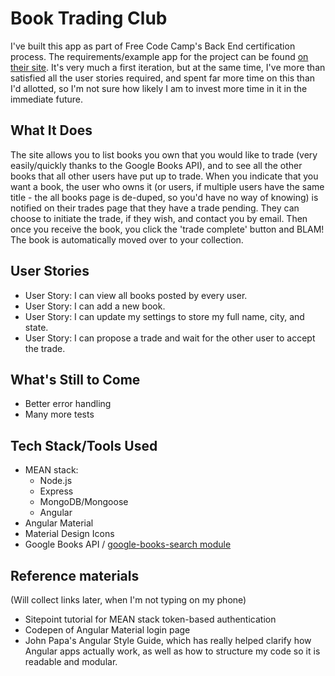 # Book Trading Club
I've built this app as part of Free Code Camp's Back End certification process. The requirements/example app for the project can be found [on their site](https://www.freecodecamp.com/challenges/manage-a-book-trading-club). It's very much a first iteration, but at the same time, I've more than satisfied all the user stories required, and spent far more time on this than I'd allotted, so I'm not sure how likely I am to invest more time in it in the immediate future.

## What It Does
The site allows you to list books you own that you would like to trade (very easily/quickly thanks to the Google Books API), and to see all the other books that all other users have put up to trade. When you indicate that you want a book, the user who owns it (or users, if multiple users have the same title - the all books page is de-duped, so you'd have no way of knowing) is notified on their trades page that they have a trade pending. They can choose to initiate the trade, if they wish, and contact you by email. Then once you receive the book, you click the 'trade complete' button and BLAM! The book is automatically moved over to your collection.

## User Stories
- User Story: I can view all books posted by every user.
- User Story: I can add a new book.
- User Story: I can update my settings to store my full name, city, and state.
- User Story: I can propose a trade and wait for the other user to accept the trade.

## What's Still to Come
- Better error handling
- Many more tests

## Tech Stack/Tools Used
- MEAN stack:
    - Node.js
    - Express
    - MongoDB/Mongoose
    - Angular
- Angular Material
- Material Design Icons
- Google Books API / [google-books-search module](https://www.npmjs.com/package/google-books-search)

## Reference materials
(Will collect links later, when I'm not typing on my phone)
- Sitepoint tutorial for MEAN stack token-based authentication
- Codepen of Angular Material login page
- John Papa's Angular Style Guide, which has really helped clarify how Angular apps actually work, as well as how to structure my code so it is readable and modular.
